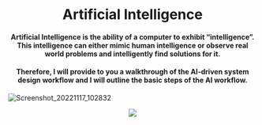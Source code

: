 <h1 align="center"> Artificial Intelligence</h1>
<h4 align="center">Artificial Intelligence is the ability of a computer to exhibit “intelligence”. This intelligence can either mimic human intelligence or observe real world problems and intelligently find solutions for it.</h4>

<h4 align="center">Therefore, I will provide to you a walkthrough of the AI-driven system design workflow and I will outline the basic steps of the AI workflow.</h4>

![Screenshot_20221117_102832](https://user-images.githubusercontent.com/89279264/202563852-35a20df8-c5b8-4f69-a1b4-3467f72cad22.png)

<div align="center"><img src="https://www.fireblazeaischool.in/blogs/wp-content/uploads/2020/05/Blog-content_page-0001-1-768x397-1.jpg"></div>
